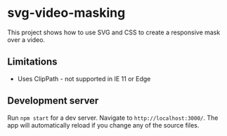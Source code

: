 # svg-video-masking

This project shows how to use SVG and CSS to create a responsive mask over a video.

## Limitations

+ Uses ClipPath - not supported in IE 11 or Edge

## Development server

Run `npm start` for a dev server. Navigate to `http://localhost:3000/`. The app will automatically reload if you change any of the source files.
